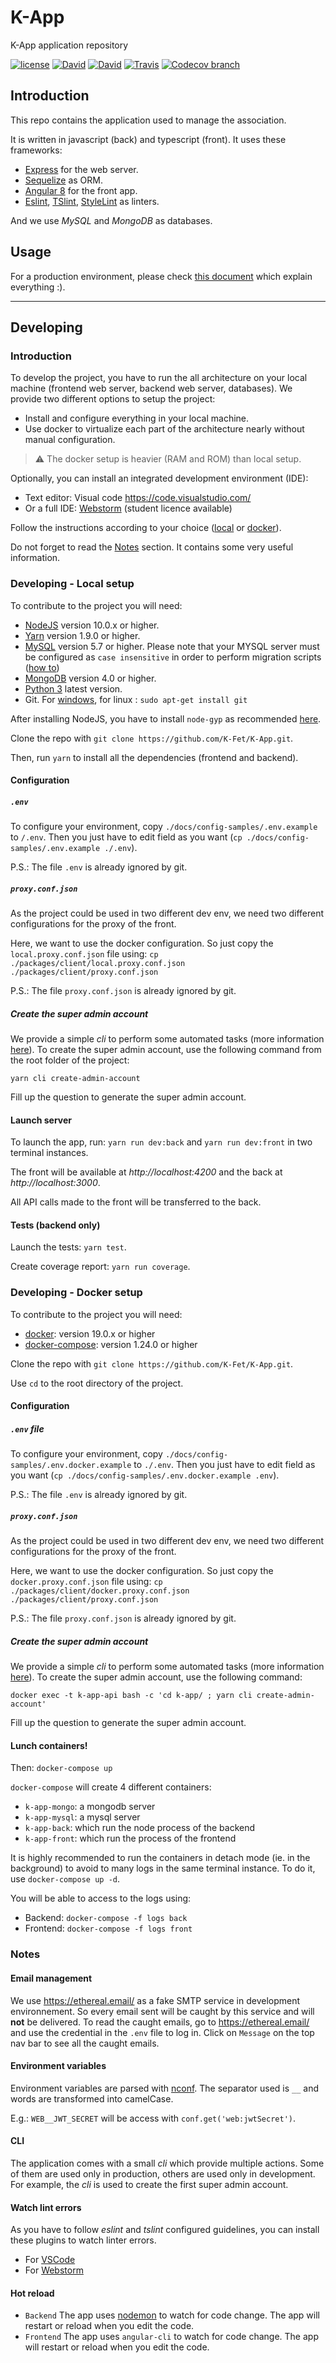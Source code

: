 # K-App
K-App application repository

[![license](https://img.shields.io/github/license/K-Fet/K-App.svg)](./LICENSE.md)
[![David](https://img.shields.io/david/K-Fet/K-App.svg)](https://david-dm.org/K-Fet/K-App)
[![David](https://img.shields.io/david/dev/K-Fet/K-App.svg)](https://david-dm.org/K-Fet/K-App)
[![Travis](https://img.shields.io/travis/K-Fet/K-App.svg)](https://travis-ci.org/K-Fet/K-App)
[![Codecov branch](https://img.shields.io/codecov/c/github/K-Fet/K-App.svg)](https://codecov.io/gh/K-Fet/K-App/)


## Introduction

This repo contains the application used to manage the association.

It is written in javascript (back) and typescript (front).
It uses these frameworks:
- [Express](https://expressjs.com) for the web server.
- [Sequelize](http://sequelizejs.com) as ORM.
- [Angular 8](https://angular.io/) for the front app.
- [Eslint](https://eslint.org/), [TSlint](https://palantir.github.io/tslint/), [StyleLint](https://stylelint.io/) as linters.

And we use *MySQL* and *MongoDB* as databases.

## Usage

For a production environment, please check [this document](./docs/Deployment.md) 
which explain everything :).

---

## Developing

### Introduction

To develop the project, you have to run the all architecture on your local machine (frontend web server, backend web server, databases). We provide two different options to setup the project:

- Install and configure everything in your local machine.
- Use docker to virtualize each part of the architecture nearly without manual configuration. 

> ⚠️ The docker setup is heavier (RAM and ROM) than local setup.

Optionally, you can install an integrated development environment (IDE):
- Text editor: Visual code https://code.visualstudio.com/
- Or a full IDE: [Webstorm](https://www.jetbrains.com/webstorm/)
    (student licence available) 

Follow the instructions according to your choice ([local](#developing---local-setup) or [docker](#developing---docker-setup)).

Do not forget to read the [Notes](#notes) section. It contains some very useful information.

### Developing - Local setup

To contribute to the project you will need:
- [NodeJS](https://nodejs.org/en/) version 10.0.x or higher.
- [Yarn](https://yarnpkg.com) version 1.9.0 or higher.
- [MySQL](https://dev.mysql.com/downloads/mysql) version 5.7 or higher. Please note that your MYSQL server must be configured as `case insensitive` in order to perform migration scripts ([how to](https://dba.stackexchange.com/a/69330))
- [MongoDB](https://www.mongodb.com/download-center/community) version 4.0 or higher.
- [Python 3](https://www.python.org/download/releases/3.0/) latest version.
- Git. For [windows](https://git-scm.com/downloads), for linux : `sudo apt-get install git`

After installing NodeJS,
you have to install `node-gyp` as recommended 
[here](https://www.npmjs.com/package/node-gyp#installation).

Clone the repo with `git clone https://github.com/K-Fet/K-App.git`.

Then, run `yarn` to install all the dependencies (frontend and backend).

#### Configuration

##### `.env`

To configure your environment, copy `./docs/config-samples/.env.example` to `/.env`.
Then you just have to edit field as you want (`cp ./docs/config-samples/.env.example ./.env`).

P.S.: The file `.env` is already ignored by git.

##### `proxy.conf.json`

As the project could be used in two different dev env, we need two different configurations for the proxy of the front.

Here, we want to use the docker configuration. So just copy the `local.proxy.conf.json` file using: `cp ./packages/client/local.proxy.conf.json ./packages/client/proxy.conf.json`

P.S.: The file `proxy.conf.json` is already ignored by git.

##### Create the super admin account

We provide a simple _cli_ to perform some automated tasks (more information [here](#cli)).
To create the super admin account, use the following command from the root folder of the project:

`yarn cli create-admin-account`

Fill up the question to generate the super admin account. 

#### Launch server

To launch the app, run: `yarn run dev:back` and `yarn run dev:front` in two terminal instances.

The front will be available at _http://localhost:4200_ and the back at _http://localhost:3000_.

All API calls made to the front will be transferred to the back.

#### Tests (backend only)

Launch the tests: `yarn test`.

Create coverage report: `yarn run coverage`.

### Developing - Docker setup

To contribute to the project you will need:
- [docker](https://docs.docker.com/install/): version 19.0.x or higher
- [docker-compose](https://docs.docker.com/compose/install/): version 1.24.0 or higher

Clone the repo with `git clone https://github.com/K-Fet/K-App.git`.

Use `cd` to the root directory of the project.

#### Configuration

##### `.env` file

To configure your environment, copy `./docs/config-samples/.env.docker.example` to `./.env`.
Then you just have to edit field as you want (`cp ./docs/config-samples/.env.docker.example .env`).

P.S.: The file `.env` is already ignored by git.

##### `proxy.conf.json`

As the project could be used in two different dev env, we need two different configurations for the proxy of the front.

Here, we want to use the docker configuration. So just copy the `docker.proxy.conf.json` file using: `cp ./packages/client/docker.proxy.conf.json ./packages/client/proxy.conf.json`

P.S.: The file `proxy.conf.json` is already ignored by git.

##### Create the super admin account

We provide a simple _cli_ to perform some automated tasks (more information [here](#cli)).
To create the super admin account, use the following command:

`docker exec -t k-app-api bash -c 'cd k-app/ ; yarn cli create-admin-account'`

Fill up the question to generate the super admin account. 

#### Lunch containers!

Then: `docker-compose up`

`docker-compose` will create 4 different containers:
- `k-app-mongo`: a mongodb server
- `k-app-mysql`: a mysql server
- `k-app-back`: which run the node process of the backend
- `k-app-front`: which run the process of the frontend 

It is highly recommended to run the containers in detach mode (ie. in the background) to avoid to many logs in the same terminal instance. To do it, use `docker-compose up -d`.

You will be able to access to the logs using:
- Backend: `docker-compose -f logs back`
- Frontend: `docker-compose -f logs front`

### Notes

#### Email management

We use https://ethereal.email/ as a fake SMTP service in development environnement.
So every email sent will be caught by this service and will **not** be delivered.
To read the caught emails, go to https://ethereal.email/ and use the credential in the `.env` file to log in. Click on `Message` on the top nav bar to see all the caught emails.

#### Environment variables

Environment variables are parsed with [nconf](https://github.com/indexzero/nconf/).
The separator used is `__` and words are transformed into camelCase.

E.g.: `WEB__JWT_SECRET` will be access with `conf.get('web:jwtSecret')`.

#### CLI

The application comes with a small _cli_ which provide multiple actions. 
Some of them are used only in production, others are used only in development.
For example, the _cli_ is used to create the first super admin account.

#### Watch lint errors

As you have to follow *eslint* and *tslint* configured guidelines, 
you can install these plugins to watch linter errors.

* For [VSCode](https://marketplace.visualstudio.com/items?itemName=dbaeumer.vscode-eslint)
* For [Webstorm](http://plugins.jetbrains.com/plugin/7494)

#### Hot reload

- `Backend`
The app uses [nodemon](https://nodemon.io/) to watch for code change.
The app will restart or reload when you edit the code.
- `Frontend`
The app uses `angular-cli` to watch for code change.
The app will restart or reload when you edit the code.
